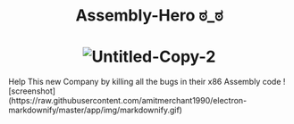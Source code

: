  <H1 align="center">

 Assembly-Hero ಠ_ಠ
 </H1>
<H1 align="center">

<img  src="https://i.ibb.co/17Nv2R3/Untitled-Copy-2.png" alt="Untitled-Copy-2" border="0" >
  </H1>
Help This new Company  by killing all the bugs in their x86 Assembly code
![screenshot](https://raw.githubusercontent.com/amitmerchant1990/electron-markdownify/master/app/img/markdownify.gif)
